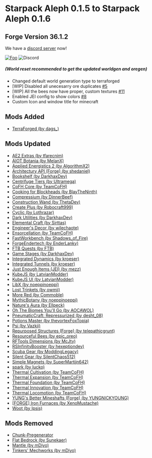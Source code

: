 #  Starpack Aleph 0.1.5 to Starpack Aleph 0.1.6
## Forge Version 36.1.2
We have a [discord server](https://discord.gg/s4VpDQHCTa) now!

[![Foo](https://cdn.discordapp.com/attachments/823563269619843183/823572802954199080/discord_1.png)](https://discord.gg/s4VpDQHCTa)
 ![Discord](https://img.shields.io/discord/743605058217836576?label=Starpack%20Discord&logo=discord&style=for-the-badge)


##### (World reset recommended to get the updated worldgen and oregen)
* Changed default world generation type to terraforged
* [WIP] Disabled all unecesarry ore duplicates [#5](https://github.com/AbdulMuqsit/Starpack-Aleph/issues/5)
* [WIP] All the bees now have proper, custom textures [#11](https://github.com/AbdulMuqsit/Starpack-Aleph/issues/11)
* Enabled JEI config to show colors [#8](https://github.com/AbdulMuqsit/Starpack-Aleph/issues/8)
* Custom Icon and window title for minecraft

## Mods Added
* [TerraForged (by dags\_)](https://www.curseforge.com/minecraft/mc-mods/terraforged)


## Mods Updated

* [AE2 Extras (by tfarecnim)](https://www.curseforge.com/minecraft/mc-mods/ae2-extras)
* [AIOT Botania (by MelanX)](https://www.curseforge.com/minecraft/mc-mods/aiot-botania)
* [Applied Energistics 2 (by AlgorithmX2)](https://www.curseforge.com/minecraft/mc-mods/applied-energistics-2)
* [Architectury API (Forge) (by shedaniel)](https://www.curseforge.com/minecraft/mc-mods/architectury-forge)
* [Bookshelf (by DarkhaxDev)](https://www.curseforge.com/minecraft/mc-mods/bookshelf)
* [Centrifuge Tiers (by UItramega)](https://www.curseforge.com/minecraft/mc-mods/centrifuge-tiers)
* [CoFH Core (by TeamCoFH)](https://www.curseforge.com/minecraft/mc-mods/cofh-core)
* [Cooking for Blockheads (by BlayTheNinth)](https://www.curseforge.com/minecraft/mc-mods/cooking-for-blockheads)
* [Compressium (by DinnerBeef)](https://www.curseforge.com/minecraft/mc-mods/compressium)
* [Construction Wand (by ThetaDev)](https://www.curseforge.com/minecraft/mc-mods/construction-wand)
* [Create Plus (by Robocraft999)](https://www.curseforge.com/minecraft/mc-mods/create-plus)
* [Cyclic (by Lothrazar)](https://www.curseforge.com/minecraft/mc-mods/cyclic)
* [Dark Utilities (by DarkhaxDev)](https://www.curseforge.com/minecraft/mc-mods/dark-utilities)
* [Elemental Craft (by Sirttas)](https://www.curseforge.com/minecraft/mc-mods/elemental-craft)
* [Engineer's Decor (by wilechaote)](https://www.curseforge.com/minecraft/mc-mods/engineers-decor)
* [Ensorcellation (by TeamCoFH)](https://www.curseforge.com/minecraft/mc-mods/ensorcellation)
* [FastWorkbench (by Shadows\_of\_Fire)](https://www.curseforge.com/minecraft/mc-mods/fastworkbench)
* [ForgeEndertech (by EnderLanky)](https://www.curseforge.com/minecraft/mc-mods/forgeendertech)
* [FTB Quests (by FTB)](https://www.curseforge.com/minecraft/mc-mods/ftb-quests)
* [Game Stages (by DarkhaxDev)](https://www.curseforge.com/minecraft/mc-mods/game-stages)
* [Integrated Dynamics (by kroeser)](https://www.curseforge.com/minecraft/mc-mods/integrated-dynamics)
* [Integrated Tunnels (by kroeser)](https://www.curseforge.com/minecraft/mc-mods/integrated-tunnels)
* [Just Enough Items (JEI) (by mezz)](https://www.curseforge.com/minecraft/mc-mods/jei)
* [KubeJS (by LatvianModder)](https://www.curseforge.com/minecraft/mc-mods/kubejs)
* [KubeJS UI (by LatvianModder)](https://www.curseforge.com/minecraft/mc-mods/kubejs-ui)
* [LibX (by noeppinoeppi)](https://www.curseforge.com/minecraft/mc-mods/libx)
* [Lost Trinkets (by owmii)](https://www.curseforge.com/minecraft/mc-mods/lost-trinkets)
* [More Red (by Commoble)](https://www.curseforge.com/minecraft/mc-mods/more-red)
* [MythicBotany (by noeppinoeppi)](https://www.curseforge.com/minecraft/mc-mods/mythicbotany)
* [Nature's Aura (by Ellpeck)](https://www.curseforge.com/minecraft/mc-mods/natures-aura)
* [Oh The Biomes You'll Go (by AOCAWOL)](https://www.curseforge.com/minecraft/mc-mods/oh-the-biomes-youll-go)
* [PneumaticCraft: Repressurized (by desht\_08)](https://www.curseforge.com/minecraft/mc-mods/pneumaticcraft-repressurized)
* [Potions Master (by thevortexFoxTopia)](https://www.curseforge.com/minecraft/mc-mods/potionsmaster)
* [Psi (by Vazkii)](https://www.curseforge.com/minecraft/mc-mods/psi)
* [Repurposed Structures (Forge) (by telepathicgrunt)](https://www.curseforge.com/minecraft/mc-mods/repurposed-structures)
* [Resourceful Bees (by epic\_oreo)](https://www.curseforge.com/minecraft/mc-mods/resourceful-bees)
* [RFTools Dimensions (by McJty)](https://www.curseforge.com/minecraft/mc-mods/rftools-dimensions)
* [RSInfinityBooster (by hexeptiondev)](https://www.curseforge.com/minecraft/mc-mods/rsinfinitybooster)
* [Scuba Gear (by ModdingLegacy)](https://www.curseforge.com/minecraft/mc-mods/scuba-gear)
* [Silent Gear (by SilentChaos512)](https://www.curseforge.com/minecraft/mc-mods/silent-gear)
* [Simple Magnets (by SuperMartijn642)](https://www.curseforge.com/minecraft/mc-mods/simple-magnets)
* [spark (by Iucko)](https://www.curseforge.com/minecraft/mc-mods/spark)
* [Thermal Cultivation (by TeamCoFH)](https://www.curseforge.com/minecraft/mc-mods/thermal-cultivation)
* [Thermal Expansion (by TeamCoFH)](https://www.curseforge.com/minecraft/mc-mods/thermal-expansion)
* [Thermal Foundation (by TeamCoFH)](https://www.curseforge.com/minecraft/mc-mods/thermal-foundation)
* [Thermal Innovation (by TeamCoFH)](https://www.curseforge.com/minecraft/mc-mods/thermal-innovation)
* [Thermal Locomotion (by TeamCoFH)](https://www.curseforge.com/minecraft/mc-mods/thermal-locomotion)
* [YUNG's Better Mineshafts (Forge) (by YUNGNICKYOUNG)](https://www.curseforge.com/minecraft/mc-mods/yungs-better-mineshafts-forge)
* [[FORGE] Iron Furnaces (by XenoMustache)](https://www.curseforge.com/minecraft/mc-mods/iron-furnaces)
* [Woot (by Ipsis)](https://www.curseforge.com/minecraft/mc-mods/woot)


## Mods Removed

* [Chunk-Pregenerator](https://www.curseforge.com/minecraft/mc-mods/chunkpregenerator)  
* [Flat Bedrock (by Sunekaer)](https://www.curseforge.com/minecraft/mc-mods/flat-bedrock)
* [Mantle (by mDiyo)](https://www.curseforge.com/minecraft/mc-mods/mantle)
* [Tinkers' Mechworks (by mDiyo)](https://www.curseforge.com/minecraft/mc-mods/tinkers-mechworks)
